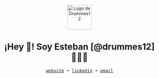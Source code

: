 <div align='center'>
  <img src="https://hey-i-am-drummes12.vercel.app/logo.svg" alt="Logo de Drummes12" height="80px"/>
  <h1>¡Hey 👋! Soy Esteban [@drummes12] 👨🏻‍💻</h1>
  <samp>
    <a href='https://pheralb.dev/'>website</a> •
    <a href='https://www.linkedin.com/in/drummes12/'>linkedin</a> •
    <a href='mailto:drummes.12@gmail.com'>email</a>
  </samp>
</div>
